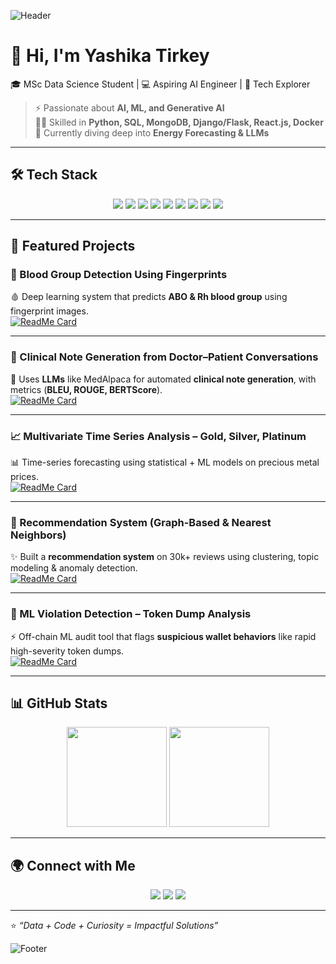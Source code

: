 ![Header](https://capsule-render.vercel.app/api?type=waving&color=800080&height=200&section=header&text=Yashika%20Tirkey&fontSize=40&fontAlignY=35&fontColor=ffffff)

# 🌌 Hi, I'm Yashika Tirkey  

🎓 MSc Data Science Student | 💻 Aspiring AI Engineer | 🚀 Tech Explorer  

> ⚡ Passionate about **AI, ML, and Generative AI**  
> 🧑‍💻 Skilled in **Python, SQL, MongoDB, Django/Flask, React.js, Docker**  
> 🌱 Currently diving deep into **Energy Forecasting & LLMs**  

---

## 🛠️ Tech Stack  

<p align="center">
  <img src="https://img.shields.io/badge/Python-8A2BE2?style=for-the-badge&logo=python&logoColor=white"/>
  <img src="https://img.shields.io/badge/SQL-4B0082?style=for-the-badge&logo=postgresql&logoColor=white"/>
  <img src="https://img.shields.io/badge/MongoDB-800080?style=for-the-badge&logo=mongodb&logoColor=white"/>
  <img src="https://img.shields.io/badge/React-2E0854?style=for-the-badge&logo=react&logoColor=61DAFB"/>
  <img src="https://img.shields.io/badge/Django-4B0082?style=for-the-badge&logo=django&logoColor=green"/>
  <img src="https://img.shields.io/badge/Flask-8A2BE2?style=for-the-badge&logo=flask&logoColor=white"/>
  <img src="https://img.shields.io/badge/Machine%20Learning-800080?style=for-the-badge&logo=tensorflow&logoColor=white"/>
  <img src="https://img.shields.io/badge/Generative%20AI-2E0854?style=for-the-badge&logo=openai&logoColor=white"/>
  <img src="https://img.shields.io/badge/Docker-4B0082?style=for-the-badge&logo=docker&logoColor=white"/>
</p>

---

## 🚀 Featured Projects  

### 🔬 Blood Group Detection Using Fingerprints  
🩸 Deep learning system that predicts **ABO & Rh blood group** using fingerprint images.  
[![ReadMe Card](https://github-readme-stats.vercel.app/api/pin/?username=yashikart&repo=Blood-Group-Detection-Using-Fingerprints&theme=tokyonight)](https://github.com/yashikart/Blood-Group-Detection-Using-Fingerprints)  

---

### 📝 Clinical Note Generation from Doctor–Patient Conversations  
🤖 Uses **LLMs** like MedAlpaca for automated **clinical note generation**, with metrics (**BLEU, ROUGE, BERTScore**).  
[![ReadMe Card](https://github-readme-stats.vercel.app/api/pin/?username=yashikart&repo=Clinical-Note-Generation-from-Doctor-Patient-Conversations-using-LLM&theme=tokyonight)](https://github.com/yashikart/Clinical-Note-Generation-from-Doctor-Patient-Conversations-using-LLM)  

---

### 📈 Multivariate Time Series Analysis – Gold, Silver, Platinum  
📊 Time-series forecasting using statistical + ML models on precious metal prices.  
[![ReadMe Card](https://github-readme-stats.vercel.app/api/pin/?username=yashikart&repo=Multivariate-Time-Series-Analysis-Gold-Silver-Platinum&theme=tokyonight)](https://github.com/yashikart/Multivariate-Time-Series-Analysis-Gold-Silver-Platinum)  

---

### 🛒 Recommendation System (Graph-Based & Nearest Neighbors)  
✨ Built a **recommendation system** on 30k+ reviews using clustering, topic modeling & anomaly detection.  
[![ReadMe Card](https://github-readme-stats.vercel.app/api/pin/?username=yashikart&repo=Recommendation-System-GraphBased-AND-NearestNeighbors&theme=tokyonight)](https://github.com/yashikart/Recommendation-System-GraphBased-AND-NearestNeighbors)  

---

### 🔐 ML Violation Detection – Token Dump Analysis  
⚡ Off-chain ML audit tool that flags **suspicious wallet behaviors** like rapid high-severity token dumps.  
[![ReadMe Card](https://github-readme-stats.vercel.app/api/pin/?username=yashikart&repo=ML-Violation-Detection-Rapid-Token-Dump-Analysis&theme=tokyonight)](https://github.com/yashikart/ML-Violation-Detection-Rapid-Token-Dump-Analysis)  

---

## 📊 GitHub Stats  

<p align="center">
  <img src="https://github-readme-stats.vercel.app/api?username=yashikart&show_icons=true&theme=tokyonight" height="160"/>
  <img src="https://github-readme-stats.vercel.app/api/top-langs/?username=yashikart&layout=compact&theme=tokyonight" height="160"/>
</p>

---

## 🌍 Connect with Me  

<p align="center">
  <a href="https://www.linkedin.com/in/"><img src="https://img.shields.io/badge/LinkedIn-800080?style=for-the-badge&logo=linkedin&logoColor=white"/></a>
  <a href="https://www.kaggle.com/"><img src="https://img.shields.io/badge/Kaggle-4B0082?style=for-the-badge&logo=kaggle&logoColor=white"/></a>
  <a href="mailto:your_email@example.com"><img src="https://img.shields.io/badge/Email-2E0854?style=for-the-badge&logo=gmail&logoColor=white"/></a>
</p>

---

⭐️ *“Data + Code + Curiosity = Impactful Solutions”*  

![Footer](https://capsule-render.vercel.app/api?type=waving&color=800080&height=100&section=footer)
